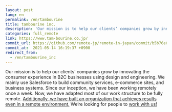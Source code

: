 ```yaml
---
layout: post
lang: en
permalink: /en/tambourine
title: tambourine inc.
description: 'Our mission is to help our clients’ companies grow by innovating the consumer experience in B2C businesses using design and engineering. We mainly use Salesforce to build community services, e-commerce sites, and business systems. Since our inception, we have been working remotely once a week. Now, we have adapted most of our work structure to be fully remote. Additionally, we have built an organization that achieves results even in a remote environment. We’re looking for people to work with us!'
categories: full_remote
link: https://www.tam-bourine.co.jp/
commit_url: https://github.com/remote-jp/remote-in-japan/commit/b5b76e6e580dc9ac088cdbbe3b450a5b2a6906b1
commit_at:  2021-05-14 16:19:37 +0900
redirect_from:
  - /en/tambourine_inc
---
```


<p>Our mission is to help our clients’ companies grow by innovating the consumer experience in B2C businesses using design and engineering. We mainly use Salesforce to build community services, e-commerce sites, and business systems. Since our inception, we have been working remotely once a week. Now, we have adapted most of our work structure to be fully remote. <a href="https://note.com/8120001123887/n/n1cee2e1be934">Additionally, we have built an organization that achieves results even in a remote environment.</a> We’re looking for people to <a href="https://www.wantedly.com/companies/tambourineinc/projects">work with us!</a></p>
